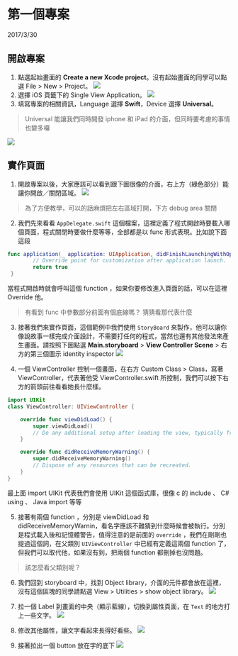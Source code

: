 # 第一個專案
2017/3/30
## 開啟專案
1. 點選起始畫面的 **Create a new Xcode project**。沒有起始畫面的同學可以點選 File > New > Project。
![](/assets/w21.png)
2. 選擇 iOS 頁籤下的 Single View Application。
![](/assets/w22.png)
3. 填寫專案的相關資訊，Language 選擇 **Swift**，Device 選擇 **Universal**。
> Universal 能讓我們同時開發 iphone 和 iPad 的介面，但同時要考慮的事情也變多囉

![](/assets/w23.png)
## 實作頁面
1. 開啟專案以後，大家應該可以看到跟下圖很像的介面，右上方（綠色部分）能讓你開啟／關閉區域。
![](/assets/w24.png)
> 為了方便教學，可以的話麻煩把左右區域打開，下方 debug area 關閉

2. 我們先來看看 `AppDelegate.swift` 這個檔案，這裡定義了程式開啟時要載入哪個頁面，程式關閉時要做什麼等等，全部都是以 func 形式表現。比如說下面這段
```swift
func application(_ application: UIApplication, didFinishLaunchingWithOptions launchOptions: [UIApplicationLaunchOptionsKey: Any]?) -> Bool {
        // Override point for customization after application launch.
        return true
 }
 ```
當程式開啟時就會呼叫這個 function ，如果你要修改進入頁面的話，可以在這裡 Override 他。
> 有看到 func 中參數部分前面有個底線嗎？ 猜猜看那代表什麼

3. 接著我們來實作頁面，這個範例中我們使用 `StoryBoard` 來製作，他可以讓你像說故事一樣完成介面設計，不需要打任何的程式，當然也還有其他發法來產生畫面。請按照下圖點選 **Main.storyboard** > **View Controller Scene** > 右方的第三個圖示 identity inspector
![](/assets/w25.png)

4. 一個 ViewController 控制一個畫面，在右方 Custom Class > Class，寫著 ViewController，代表著他受 ViewController.swift 所控制，我們可以按下右方的箭頭前往看看她長什麼樣。
```swift
import UIKit
class ViewController: UIViewController {

    override func viewDidLoad() {
        super.viewDidLoad()
        // Do any additional setup after loading the view, typically from a nib.
    }

    override func didReceiveMemoryWarning() {
        super.didReceiveMemoryWarning()
        // Dispose of any resources that can be recreated.
    }
}
```
最上面 import UIKit 代表我們會使用 UIKit 這個函式庫，很像 c 的 include 、 C# using 、 Java import 等等

5. 接著有兩個 function ，分別是 viewDidLoad 和 didReceiveMemoryWarnin，看名字應該不難猜到什麼時候會被執行。分別是程式載入後和記憶體警告，值得注意的是前面的 `override` ，我們在剛剛也提過這個詞，在父類別 `UIViewController` 中已經有定義這兩個 function 了，但我們可以取代他，如果沒有到，把兩個 function 都刪掉也沒問題。
> 該怎麼看父類別呢？

6. 我們回到 storyboard 中，找到 Object library，介面的元件都會放在這裡，沒有這個區塊的同學請點選 View > Utilities > show object library。
![](/assets/w26.png)

7. 拉一個 Label 到畫面的中央（顯示藍線），切換到屬性頁面，在 `Text` 的地方打上一些文字。
![](/assets/w27.png)

8. 修改其他屬性，讓文字看起來長得好看些。
![](/assets/w28.png)

9. 接著拉出一個 button 放在字的底下
![](/assets/w29.png)